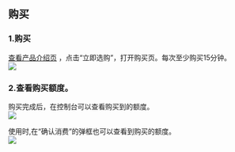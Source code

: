 ## 购买

### 1.购买
<a targert="_blank" href="http://tce.fsphere.cn/product/ect">查看产品介绍页</a> ，点击“立即选购”，打开购买页。每次至少购买15分钟。  
![](http://imgcache.tce.fsphere.cn/static/mc.qcloudimg.com/static/img/98d56dac5f6f1214f8f9ffae29b96bae/gm.png)

### 2.查看购买额度。
购买完成后，在控制台可以查看购买到的额度。  
![](http://imgcache.tce.fsphere.cn/static/mc.qcloudimg.com/static/img/1bb5441f8b9bd886a0e238ab2b98c149/edu.png)

使用时,在“确认消费”的弹框也可以查看到购买的额度。  
![](http://imgcache.tce.fsphere.cn/static/mc.qcloudimg.com/static/img/66fb017015ddf963c096b5efde734c87/querenedu.png)








